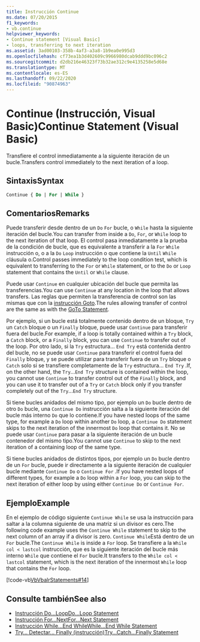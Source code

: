 ```yaml
---
title: Instrucción Continue
ms.date: 07/20/2015
f1_keywords:
- vb.continue
helpviewer_keywords:
- Continue statement [Visual Basic]
- loops, transferring to next iteration
ms.assetid: 3ad00103-358b-4af3-a3a8-1b9ea0e995d3
ms.openlocfilehash: cf73ea1b3d402609c9966980dcab9ddd9bc096c2
ms.sourcegitcommit: d2db216e46323f73b32ae312c9e4135258e5d68e
ms.translationtype: MT
ms.contentlocale: es-ES
ms.lasthandoff: 09/22/2020
ms.locfileid: "90874963"
---
```

# <a name="continue-statement-visual-basic"></a><span data-ttu-id="800aa-102">Continue (Instrucción, Visual Basic)</span><span class="sxs-lookup"><span data-stu-id="800aa-102">Continue Statement (Visual Basic)</span></span>

<span data-ttu-id="800aa-103">Transfiere el control inmediatamente a la siguiente iteración de un bucle.</span><span class="sxs-lookup"><span data-stu-id="800aa-103">Transfers control immediately to the next iteration of a loop.</span></span>  
  
## <a name="syntax"></a><span data-ttu-id="800aa-104">Sintaxis</span><span class="sxs-lookup"><span data-stu-id="800aa-104">Syntax</span></span>  
  
```vb  
Continue { Do | For | While }  
```  
  
## <a name="remarks"></a><span data-ttu-id="800aa-105">Comentarios</span><span class="sxs-lookup"><span data-stu-id="800aa-105">Remarks</span></span>  

 <span data-ttu-id="800aa-106">Puede transferir desde dentro de un `Do` `For` bucle, o `While` hasta la siguiente iteración del bucle.</span><span class="sxs-lookup"><span data-stu-id="800aa-106">You can transfer from inside a `Do`, `For`, or `While` loop to the next iteration of that loop.</span></span> <span data-ttu-id="800aa-107">El control pasa inmediatamente a la prueba de la condición de bucle, que es equivalente a transferir a la `For` `While` instrucción o, o a la `Do` `Loop` instrucción o que contiene la `Until` `While` cláusula o.</span><span class="sxs-lookup"><span data-stu-id="800aa-107">Control passes immediately to the loop condition test, which is equivalent to transferring to the `For` or `While` statement, or to the `Do` or `Loop` statement that contains the `Until` or `While` clause.</span></span>  
  
 <span data-ttu-id="800aa-108">Puede usar `Continue` en cualquier ubicación del bucle que permita las transferencias.</span><span class="sxs-lookup"><span data-stu-id="800aa-108">You can use `Continue` at any location in the loop that allows transfers.</span></span> <span data-ttu-id="800aa-109">Las reglas que permiten la transferencia de control son las mismas que con la [instrucción Goto](goto-statement.md).</span><span class="sxs-lookup"><span data-stu-id="800aa-109">The rules allowing transfer of control are the same as with the [GoTo Statement](goto-statement.md).</span></span>  
  
 <span data-ttu-id="800aa-110">Por ejemplo, si un bucle está totalmente contenido dentro de un bloque, `Try` un `Catch` bloque o un `Finally` bloque, puede usar `Continue` para transferir fuera del bucle.</span><span class="sxs-lookup"><span data-stu-id="800aa-110">For example, if a loop is totally contained within a `Try` block, a `Catch` block, or a `Finally` block, you can use `Continue` to transfer out of the loop.</span></span> <span data-ttu-id="800aa-111">Por otro lado, si la `Try` estructura... `End Try` está contenida dentro del bucle, no se puede usar `Continue` para transferir el control fuera del `Finally` bloque, y se puede utilizar para transferir fuera de un `Try` bloque o `Catch` solo si se transfiere completamente de la `Try` estructura... `End Try` .</span><span class="sxs-lookup"><span data-stu-id="800aa-111">If, on the other hand, the `Try`...`End Try` structure is contained within the loop, you cannot use `Continue` to transfer control out of the `Finally` block, and you can use it to transfer out of a `Try` or `Catch` block only if you transfer completely out of the `Try`...`End Try` structure.</span></span>  
  
 <span data-ttu-id="800aa-112">Si tiene bucles anidados del mismo tipo, por ejemplo un `Do` bucle dentro de otro `Do` bucle, una `Continue Do` instrucción salta a la siguiente iteración del bucle más interno `Do` que lo contiene.</span><span class="sxs-lookup"><span data-stu-id="800aa-112">If you have nested loops of the same type, for example a `Do` loop within another `Do` loop, a `Continue Do` statement skips to the next iteration of the innermost `Do` loop that contains it.</span></span> <span data-ttu-id="800aa-113">No se puede usar `Continue` para pasar a la siguiente iteración de un bucle contenedor del mismo tipo.</span><span class="sxs-lookup"><span data-stu-id="800aa-113">You cannot use `Continue` to skip to the next iteration of a containing loop of the same type.</span></span>  
  
 <span data-ttu-id="800aa-114">Si tiene bucles anidados de distintos tipos, por ejemplo un `Do` bucle dentro de un `For` bucle, puede ir directamente a la siguiente iteración de cualquier bucle mediante `Continue Do` o `Continue For` .</span><span class="sxs-lookup"><span data-stu-id="800aa-114">If you have nested loops of different types, for example a `Do` loop within a `For` loop, you can skip to the next iteration of either loop by using either `Continue Do` or `Continue For`.</span></span>  
  
## <a name="example"></a><span data-ttu-id="800aa-115">Ejemplo</span><span class="sxs-lookup"><span data-stu-id="800aa-115">Example</span></span>  

 <span data-ttu-id="800aa-116">En el ejemplo de código siguiente `Continue While` se usa la instrucción para saltar a la columna siguiente de una matriz si un divisor es cero.</span><span class="sxs-lookup"><span data-stu-id="800aa-116">The following code example uses the `Continue While` statement to skip to the next column of an array if a divisor is zero.</span></span> <span data-ttu-id="800aa-117">`Continue While`Está dentro de un `For` bucle.</span><span class="sxs-lookup"><span data-stu-id="800aa-117">The `Continue While` is inside a `For` loop.</span></span> <span data-ttu-id="800aa-118">Se transfiere a la `While col < lastcol` instrucción, que es la siguiente iteración del bucle más interno `While` que contiene el `For` bucle.</span><span class="sxs-lookup"><span data-stu-id="800aa-118">It transfers to the `While col < lastcol` statement, which is the next iteration of the innermost `While` loop that contains the `For` loop.</span></span>  
  
 [!code-vb[VbVbalrStatements#14](~/samples/snippets/visualbasic/VS_Snippets_VBCSharp/VbVbalrStatements/VB/Class1.vb#14)]  
  
## <a name="see-also"></a><span data-ttu-id="800aa-119">Consulte también</span><span class="sxs-lookup"><span data-stu-id="800aa-119">See also</span></span>

- [<span data-ttu-id="800aa-120">Instrucción Do...Loop</span><span class="sxs-lookup"><span data-stu-id="800aa-120">Do...Loop Statement</span></span>](do-loop-statement.md)
- [<span data-ttu-id="800aa-121">Instrucción For...Next</span><span class="sxs-lookup"><span data-stu-id="800aa-121">For...Next Statement</span></span>](for-next-statement.md)
- [<span data-ttu-id="800aa-122">Instrucción While...End While</span><span class="sxs-lookup"><span data-stu-id="800aa-122">While...End While Statement</span></span>](while-end-while-statement.md)
- [<span data-ttu-id="800aa-123">Try... Detectar... Finally (instrucción)</span><span class="sxs-lookup"><span data-stu-id="800aa-123">Try...Catch...Finally Statement</span></span>](try-catch-finally-statement.md)
